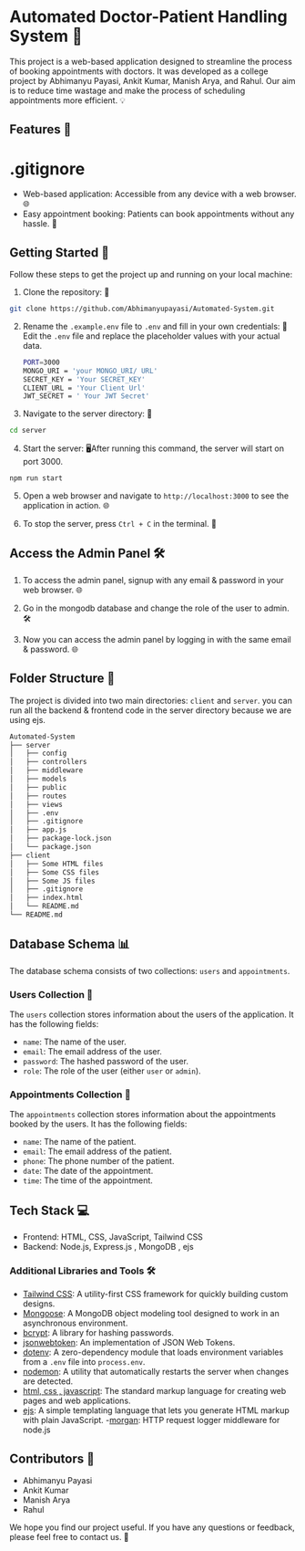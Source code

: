 # Automated Doctor-Patient Handling System 🏥

This project is a web-based application designed to streamline the process of booking appointments with doctors. It was developed as a college project by Abhimanyu Payasi, Ankit Kumar, Manish Arya, and Rahul. Our aim is to reduce time wastage and make the process of scheduling appointments more efficient. 💡

## Features 🚀
# .gitignore

- Web-based application: Accessible from any device with a web browser. 🌐
- Easy appointment booking: Patients can book appointments without any hassle. 📅

## Getting Started 🏁

Follow these steps to get the project up and running on your local machine:

1. Clone the repository: 📂
```bash 
git clone https://github.com/Abhimanyupayasi/Automated-System.git 
```


2. Rename the `.example.env` file to `.env` and fill in your own credentials: 🔐Edit the `.env` file and replace the placeholder values with your actual data.
    
    ```bash
    PORT=3000
    MONGO_URI = 'your MONGO_URI/ URL'
    SECRET_KEY = 'Your SECRET_KEY'
    CLIENT_URL = 'Your Client Url'
    JWT_SECRET = ' Your JWT Secret'
    ```

3. Navigate to the server directory: 📁
```bash
cd server
```
4. Start the server: 🖥️After running this command, the server will start on port 3000.
```bash
npm run start
```

5. Open a web browser and navigate to `http://localhost:3000` to see the application in action. 🌐

6. To stop the server, press `Ctrl + C` in the terminal. 🛑

## Access the Admin Panel 🛠️
1. To access the admin panel, signup with any email & password in your web browser. 🌐

2. Go in the mongodb database and change the role of the user to admin. 🛠️

3. Now you can access the admin panel by logging in with the same email & password. 🌐

## Folder Structure 📁

The project is divided into two main directories: `client` and `server`.
you can run all the backend & frontend code in the server directory because we are using ejs.

```bash
Automated-System
├── server
│   ├── config
│   ├── controllers
│   ├── middleware
│   ├── models
│   ├── public
│   ├── routes
│   ├── views
│   ├── .env
│   ├── .gitignore
│   ├── app.js
│   ├── package-lock.json
│   └── package.json
├── client
│   ├── Some HTML files
│   ├── Some CSS files
│   ├── Some JS files
│   ├── .gitignore
│   ├── index.html
│   └── README.md
└── README.md
```

## Database Schema 📊

The database schema consists of two collections: `users` and `appointments`.

### Users Collection 🧑

The `users` collection stores information about the users of the application. It has the following fields:

- `name`: The name of the user.
- `email`: The email address of the user.
- `password`: The hashed password of the user.
- `role`: The role of the user (either `user` or `admin`).

### Appointments Collection 📅

The `appointments` collection stores information about the appointments booked by the users. It has the following fields:

- `name`: The name of the patient.
- `email`: The email address of the patient.
- `phone`: The phone number of the patient.
- `date`: The date of the appointment.
- `time`: The time of the appointment.

## Tech Stack 💻

- Frontend: HTML, CSS, JavaScript, Tailwind CSS
- Backend: Node.js, Express.js , MongoDB , ejs

### Additional Libraries and Tools 🛠️

- [Tailwind CSS](https://tailwindcss.com/): A utility-first CSS framework for quickly building custom designs.
- [Mongoose](https://mongoosejs.com/): A MongoDB object modeling tool designed to work in an asynchronous environment.
- [bcrypt](https://www.npmjs.com/package/bcrypt): A library for hashing passwords.
- [jsonwebtoken](https://www.npmjs.com/package/jsonwebtoken): An implementation of JSON Web Tokens.
- [dotenv](https://www.npmjs.com/package/dotenv): A zero-dependency module that loads environment variables from a `.env` file into `process.env`.
- [nodemon](https://www.npmjs.com/package/nodemon): A utility that automatically restarts the server when changes are detected.
- [html, css , javascript](https://developer.mozilla.org/en-US/docs/Web/HTML): The standard markup language for creating web pages and web applications.
- [ejs](https://ejs.co/): A simple templating language that lets you generate HTML markup with plain JavaScript.
-[morgan](https://www.npmjs.com/package/morgan): HTTP request logger middleware for node.js

## Contributors 👥

- Abhimanyu Payasi
- Ankit Kumar
- Manish Arya
- Rahul

We hope you find our project useful. If you have any questions or feedback, please feel free to contact us. 📧